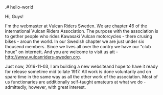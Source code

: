 .# hello-world

Hi, Guys!

I'm the webmaster at Vulcan Riders Sweden.
We are chapter 46 of the international Vulcan Riders Association.
The purpose with the association is to gether people who rides Kawasaki Vulcan motorcycles - there crusing bikes - aroun the world.
In our Swedish chapter we are just under six thousend members.
Since we lives all over the contry we have our "club houe" on internett.
And you are welcome to visit us att - http://www.vulcanriders-sweden.org.

Just now, 2016-11-03, I am building a new websiteand hope to have it ready for release sometime mid to late 1917.
All work is done voluntarily and on spare time in the same way as all the other work of the association. 
Most of us functionaries are additionally self-taught amateurs at what we do - admittedly, however, with great interest.
